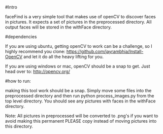 #Intro

faceFind is a very simple tool that makes use of openCV to discover faces in pictures.  It expects a set of pictures in the preprocessed directory.  All output faces will be stored in the withFace directory.

#dependencies

If you are using ubuntu, getting openCV to work can be a challenge, so I highly recommend you clone:  https://github.com/jayrambhia/Install-OpenCV and let it do all the heavy lifting for you.

If you are using windows or mac, openCV should be a snap to get.  Just head over to:  http://opencv.org/

#how to run:

making this tool work should be a snap.  Simply move some files into the preprocessed directory and then run python process_images.py from the top level directory.  You should see any pictures with faces in the withFace directory.  

Note:  All pictures in preprocessed will be converted to .png's if you want to avoid making this permanent PLEASE copy instead of moving pictures into this directory.
